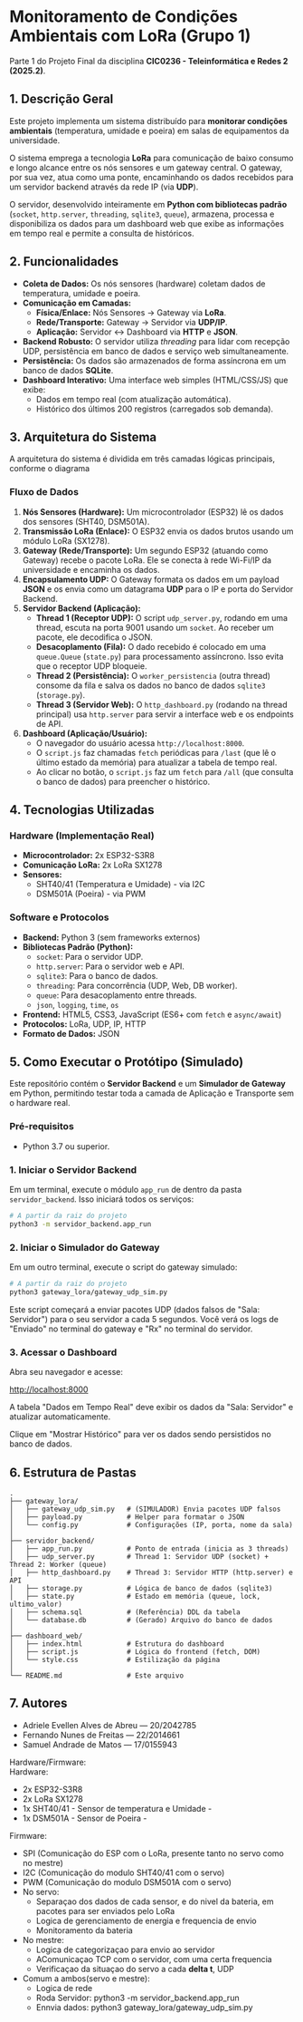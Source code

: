 # Monitoramento de Condições Ambientais com LoRa (Grupo 1)

Parte 1 do Projeto Final da disciplina **CIC0236 - Teleinformática e Redes 2 (2025.2)**.

## 1. Descrição Geral

Este projeto implementa um sistema distribuído para **monitorar condições ambientais** (temperatura, umidade e poeira) em salas de equipamentos da universidade.

O sistema emprega a tecnologia **LoRa** para comunicação de baixo consumo e longo alcance entre os nós sensores e um gateway central. O gateway, por sua vez, atua como uma ponte, encaminhando os dados recebidos para um servidor backend através da rede IP (via **UDP**).

O servidor, desenvolvido inteiramente em **Python com bibliotecas padrão** (`socket`, `http.server`, `threading`, `sqlite3`, `queue`), armazena, processa e disponibiliza os dados para um dashboard web que exibe as informações em tempo real e permite a consulta de históricos.

## 2. Funcionalidades

* **Coleta de Dados:** Os nós sensores (hardware) coletam dados de temperatura, umidade e poeira.
* **Comunicação em Camadas:**
    * **Física/Enlace:** Nós Sensores → Gateway via **LoRa**.
    * **Rede/Transporte:** Gateway → Servidor via **UDP/IP**.
    * **Aplicação:** Servidor ↔ Dashboard via **HTTP** e **JSON**.
* **Backend Robusto:** O servidor utiliza *threading* para lidar com recepção UDP, persistência em banco de dados e serviço web simultaneamente.
* **Persistência:** Os dados são armazenados de forma assíncrona em um banco de dados **SQLite**.
* **Dashboard Interativo:** Uma interface web simples (HTML/CSS/JS) que exibe:
    * Dados em tempo real (com atualização automática).
    * Histórico dos últimos 200 registros (carregados sob demanda).

## 3. Arquitetura do Sistema

A arquitetura do sistema é dividida em três camadas lógicas principais, conforme o diagrama

### Fluxo de Dados

1.  **Nós Sensores (Hardware):** Um microcontrolador (ESP32) lê os dados dos sensores (SHT40, DSM501A).
2.  **Transmissão LoRa (Enlace):** O ESP32 envia os dados brutos usando um módulo LoRa (SX1278).
3.  **Gateway (Rede/Transporte):** Um segundo ESP32 (atuando como Gateway) recebe o pacote LoRa. Ele se conecta à rede Wi-Fi/IP da universidade e encaminha os dados.
4.  **Encapsulamento UDP:** O Gateway formata os dados em um payload **JSON** e os envia como um datagrama **UDP** para o IP e porta do Servidor Backend.
5.  **Servidor Backend (Aplicação):**
    * **Thread 1 (Receptor UDP):** O script `udp_server.py`, rodando em uma thread, escuta na porta 9001 usando um `socket`. Ao receber um pacote, ele decodifica o JSON.
    * **Desacoplamento (Fila):** O dado recebido é colocado em uma `queue.Queue` (`state.py`) para processamento assíncrono. Isso evita que o receptor UDP bloqueie.
    * **Thread 2 (Persistência):** O `worker_persistencia` (outra thread) consome da fila e salva os dados no banco de dados `sqlite3` (`storage.py`).
    * **Thread 3 (Servidor Web):** O `http_dashboard.py` (rodando na thread principal) usa `http.server` para servir a interface web e os endpoints de API.
6.  **Dashboard (Aplicação/Usuário):**
    * O navegador do usuário acessa `http://localhost:8000`.
    * O `script.js` faz chamadas `fetch` periódicas para `/last` (que lê o último estado da memória) para atualizar a tabela de tempo real.
    * Ao clicar no botão, o `script.js` faz um `fetch` para `/all` (que consulta o banco de dados) para preencher o histórico.

## 4. Tecnologias Utilizadas

### Hardware (Implementação Real)

* **Microcontrolador:** 2x ESP32-S3R8
* **Comunicação LoRa:** 2x LoRa SX1278
* **Sensores:**
    * SHT40/41 (Temperatura e Umidade) - via I2C
    * DSM501A (Poeira) - via PWM

### Software e Protocolos

* **Backend:** Python 3 (sem frameworks externos)
* **Bibliotecas Padrão (Python):**
    * `socket`: Para o servidor UDP.
    * `http.server`: Para o servidor web e API.
    * `sqlite3`: Para o banco de dados.
    * `threading`: Para concorrência (UDP, Web, DB worker).
    * `queue`: Para desacoplamento entre threads.
    * `json`, `logging`, `time`, `os`
* **Frontend:** HTML5, CSS3, JavaScript (ES6+ com `fetch` e `async/await`)
* **Protocolos:** LoRa, UDP, IP, HTTP
* **Formato de Dados:** JSON

## 5. Como Executar o Protótipo (Simulado)

Este repositório contém o **Servidor Backend** e um **Simulador de Gateway** em Python, permitindo testar toda a camada de Aplicação e Transporte sem o hardware real.

### Pré-requisitos

* Python 3.7 ou superior.

### 1. Iniciar o Servidor Backend

Em um terminal, execute o módulo `app_run` de dentro da pasta `servidor_backend`. Isso iniciará todos os serviços:

```bash
# A partir da raiz do projeto
python3 -m servidor_backend.app_run
```

### 2. Iniciar o Simulador do Gateway

Em um outro terminal, execute o script do gateway simulado:

```bash
# A partir da raiz do projeto
python3 gateway_lora/gateway_udp_sim.py
```

Este script começará a enviar pacotes UDP (dados falsos de "Sala: Servidor") para o seu servidor a cada 5 segundos. Você verá os logs de "Enviado" no terminal do gateway e "Rx" no terminal do servidor.

### 3. Acessar o Dashboard

Abra seu navegador e acesse:

[http://localhost:8000](http://localhost:8000)

A tabela "Dados em Tempo Real" deve exibir os dados da "Sala: Servidor" e atualizar automaticamente.

Clique em "Mostrar Histórico" para ver os dados sendo persistidos no banco de dados.

## 6. Estrutura de Pastas
```
.
├── gateway_lora/
│   ├── gateway_udp_sim.py   # (SIMULADOR) Envia pacotes UDP falsos
│   ├── payload.py           # Helper para formatar o JSON
│   └── config.py            # Configurações (IP, porta, nome da sala)
│
├── servidor_backend/
│   ├── app_run.py           # Ponto de entrada (inicia as 3 threads)
│   ├── udp_server.py        # Thread 1: Servidor UDP (socket) + Thread 2: Worker (queue)
│   ├── http_dashboard.py    # Thread 3: Servidor HTTP (http.server) e API
│   ├── storage.py           # Lógica de banco de dados (sqlite3)
│   ├── state.py             # Estado em memória (queue, lock, ultimo_valor)
│   ├── schema.sql           # (Referência) DDL da tabela
│   └── database.db          # (Gerado) Arquivo do banco de dados
│
├── dashboard_web/
│   ├── index.html           # Estrutura do dashboard
│   ├── script.js            # Lógica do frontend (fetch, DOM)
│   └── style.css            # Estilização da página
│
└── README.md                # Este arquivo
```

## 7. Autores
- Adriele Evellen Alves de Abreu — 20/2042785
- Fernando Nunes de Freitas — 22/2014661
- Samuel Andrade de Matos — 17/0155943

Hardware/Firmware:
<br>
Hardware:
<ul>
    <li>2x ESP32-S3R8  </li>
    <li>2x LoRa SX1278 </li>
    <li>1x SHT40/41 - Sensor de temperatura e Umidade - </li>
    <li>1x DSM501A - Sensor de Poeira - </li>
</ul>
Firmware:
<ul>
    <li>SPI (Comunicação do ESP com o LoRa, presente tanto no servo como no mestre)</li>
    <li>I2C (Comunicação do modulo SHT40/41 com o servo)</li>
    <li>PWM (Comunicação do modulo DSM501A com o servo)</li>
    <li>No servo: 
        <ul>
            <li>Separaçao dos dados de cada sensor, e do nivel da bateria, em pacotes para ser enviados pelo LoRa</li>
            <li>Logica de gerenciamento de energia e frequencia de envio</li>
            <li>Monitoramento da bateria</li>
        </ul>
    </li>
    <li>No mestre:
        <ul>
            <li>Logica de categorizaçao para envio ao servidor</li>
            <li>AComunicaçao TCP com o servidor, com uma certa frequencia</li>
            <li>Verificaçao da situaçao do servo a cada <b>delta t</b>, UDP</li>
        </ul>
    </li>
    <li>Comum a ambos(servo e mestre):
        <ul>
            <li>Logica de rede</li>
            <li>Roda Servidor: python3 -m servidor_backend.app_run</li>
            <li>Ennvia dados: python3 gateway_lora/gateway_udp_sim.py</li>
        </ul>
    </li>
</ul>


